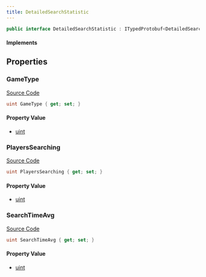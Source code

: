 ```yaml
---
title: DetailedSearchStatistic
---
```


```csharp
public interface DetailedSearchStatistic : ITypedProtobuf<DetailedSearchStatistic>, INativeHandle
```

#### Implements

## Properties

### GameType

[Source Code](https://github.com/swiftly-solution/swiftlys2/blob/main/managed/src/SwiftlyS2.Generated/Protobufs/Interfaces/DetailedSearchStatistic.cs#L13)

```csharp
uint GameType { get; set; }
```

#### Property Value

- [uint](https://learn.microsoft.com/dotnet/api/system.uint32)

### PlayersSearching

[Source Code](https://github.com/swiftly-solution/swiftlys2/blob/main/managed/src/SwiftlyS2.Generated/Protobufs/Interfaces/DetailedSearchStatistic.cs#L19)

```csharp
uint PlayersSearching { get; set; }
```

#### Property Value

- [uint](https://learn.microsoft.com/dotnet/api/system.uint32)

### SearchTimeAvg

[Source Code](https://github.com/swiftly-solution/swiftlys2/blob/main/managed/src/SwiftlyS2.Generated/Protobufs/Interfaces/DetailedSearchStatistic.cs#L16)

```csharp
uint SearchTimeAvg { get; set; }
```

#### Property Value

- [uint](https://learn.microsoft.com/dotnet/api/system.uint32)

